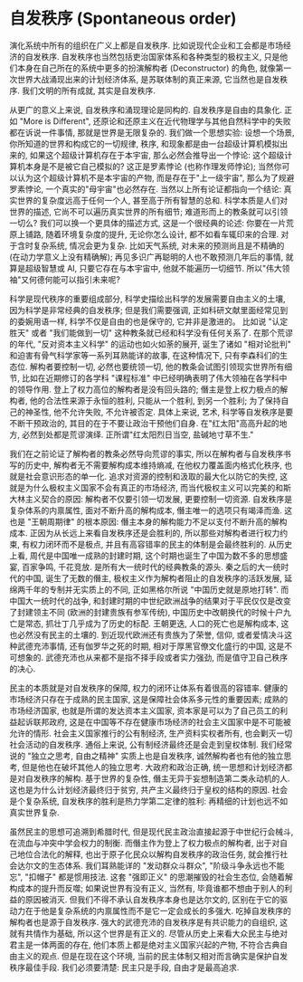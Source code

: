 # 自发秩序 (Spontaneous order)

演化系统中所有的组织在广义上都是自发秩序. 比如说现代企业和工会都是市场经济的自发秩序.
自发秩序也当然包括吏治国家体系和各种类型的极权主义,
只是他们本身在自己所在的系统中更多的扮演解构者 (Deconstructor) 的角色,
就像第一次世界大战涌现出来的计划经济体系, 是苏联体制的真正来源, 它当然也是自发秩序.
我们文明的所有成就, 其实是自发秩序.

从更广的意义上来说, 自发秩序和涌现理论是同构的. 自发秩序是自由的具象化.
正如 "More is Different", 还原论和还原主义在近代物理学与其他自然科学中的失败都在诉说一件事情,
那就是世界是无限复杂的. 我们做一个思想实验:
设想一个场景, 你所知道的世界和构成它的一切规律, 秩序,
和现象都是由一台超级计算机模拟出来的, 如果这个超级计算机存在于本宇宙,
那么必然会推导出一个悖论: 这个超级计算机本身是不是被它自己模拟的?
这正是罗素悖论 (也称作理发师悖论); 当然你可以认为这个超级计算机不是本宇宙的产物,
而是存在于"上一级宇宙", 那么为了规避罗素悖论, 一个真实的"母宇宙"也必然存在.
当然以上所有论证都指向一个结论: 真实世界的复杂度远高于任何一个人, 甚至高于所有智慧的总和.
科学本质是人们对世界的描述, 它尚不可以遍历真实世界的所有细节; 难道形而上的教条就可以引领一切么?
我们可以换一个更具体的描述方式, 这是一个很经典的论述: 你要在一片荒原上铺路,
随着环境复杂度的提升, 无论你怎么设计, 都不如看车辄印来的合理. 对于含时复杂系统,
情况会更为复杂. 比如天气系统, 对未来的预测尚且是不精确的 (在动力学意义上没有精确解);
再见多识广再聪明的人也不敢预测几年后的事情, 就算是超级智慧或 AI, 只要它存在与本宇宙中,
他就不能遍历一切细节. 所以"伟大领袖"又何德何能可以指引未来呢?

科学是现代秩序的重要组成部分, 科学史描绘出科学的发展需要自由主义的土壤,
因为科学是非常经典的自发秩序; 但是我们需要强调, 正如科研文献里面经常见到的委婉用语一样,
科学不仅是自由的也是保守的, 它并非是激进的。 比如说 "认定胜天" 或者 "我们能做到一切" 这种教条就已经和科学没有任何关系了.
在那个荒谬的年代, "反对资本主义科学" 的运动也如火如荼的展开,
诞生了诸如 "相对论批判" 和迫害有骨气科学家等一系列耳熟能详的故事, 在这种情况下,
只有李森科们的生态位. 解构者要控制一切, 必然也要统领一切, 他的教条会试图引领现实世界所有细节,
比如在近期修订的各学科 "课程标准" 中已经明确表明了伟大领袖在各学科中的领导作用.
登上了权力高位的解构者是没有回头路的; 僭主是登上权力极点的解构者, 他的合法性来源于永恒的胜利,
只能从一个胜利, 到另一个胜利; 为了保持自己的神圣性, 他不允许失败, 不允许被否定. 具体上来说, 艺术,
科学等自发秩序是要不断干预政治的, 其目的在于不要让政治干预他们自身. 在"红太阳"高高升起的地方,
必然到处都是荒谬演绎. 正所谓"红太阳烈日当空, 盐碱地寸草不生."

我们在之前论证了解构者的教条必然导向荒谬的事实, 所以在解构者与自发秩序书写的历史中,
解构者无不需要解构成本维持熵减, 在他权力覆盖面内格式化秩序, 也就是社会意识形态的单一化.
追求对资源的控制和汲取的最大化以防它的失控, 这就是为什么极权主义国家不会有真正的市场经济,
而当代极权主义可以完美的和斯大林主义契合的原因: 解构者不仅要引领一切发展, 更要控制一切资源.
自发秩序是复杂体系的内禀属性, 面对不断升高的解构成本, 僭主唯一的选项只有竭泽而渔.
这也是 "王朝周期律" 的根本原因: 僭主本身的解构能力不足以支付不断升高的解构成本.
正因为从长远上来看自发秩序还是会胜利的, 所以那些对解构者进行权力约束, 有权力闭环而不是极点,
并且有高容错率的民主的体制是会最终胜利的. 从历史上看, 周代是中国唯一成熟的封建时期,
这个时期也诞生了中国为数不多的思想盛宴, 百家争鸣, 千花竞放. 是所有大一统时代的经典教条的源头.
秦之后的大一统时代的中国, 诞生了无数的僭主, 极权主义作为解构者阻止的自发秩序的活跃发展,
延绵两千年的专制并无实质上的不同, 正如黑格尔所说 "中国历史就是原地打转". 而中国大一统时代的战争,
和封建时期的中世纪欧洲战争的结果对于平民仅仅是改变了封建领主不同 (欧洲的封建贵族有参军传统),
中国历史中改朝换代的时候十户九亡是常态, 抓壮丁几乎成为了历史的标配. 王朝更迭, 人口的死亡也是解构成本,
这也必然没有民主的土壤的. 到近现代欧洲还有贵族为了荣誉, 信仰, 或者爱情决斗这种武德充沛事情,
还有伽罗华之死的时期, 相对于厚黑官僚文化盛行的中国, 这是不可想象的.
武德充沛也从来都不是指不择手段或者实力强劲, 而是值守卫自己秩序的决心.

民主的本质就是对自发秩序的保障, 权力的闭环让体系有着很高的容错率.
健康的市场经济只存在于成熟的民主国家, 这是保障社会体系多元性的重要因素;
成熟的市场经济国家, 也就是所谓的发达资本主义国家, 资本家是可以为了自己员工的利益起诉联邦政府,
这是在中国等不存在健康市场经济的社会主义国家中是不可能被允许的情形.
社会主义国家推行的公有制经济, 生产资料实权者所有, 也会剿灭一切社会活动的自发秩序.
通俗上来说, 公有制经济最终还是会走到皇权体制. 我们经常说的 "独立之思考, 自由之精神" 实质上也是自发秩序,
诚然解构者也有他的独立思考, 但是他也在破坏其他人的独立思考. 大政府和政治正确,
统一思想和计划经济都是对自发秩序的解构. 基于世界的复杂性, 僭主无异于妄想制造第二类永动机的人.
这也是为什么计划经济最终归于贫穷, 共产主义最终归于皇权的结构的原因.
社会是个复杂系统, 自发秩序的胜利是热力学第二定律的胜利: 再精细的计划也远不如真实世界复杂.

虽然民主的思想可追溯到希腊时代, 但是现代民主政治直接起源于中世纪行会械斗,
在流血与冲突中学会权力的制衡. 而僭主作为登上了权力极点的解构者,
出于对自己地位合法化的解释, 也出于原子化民众以解构自发秩序的政治任务,
就会推行社会达尔文的生态体系. 我们耳熟能详的 "发动群众斗群众", "阶级斗争永远也不能忘",
"扣帽子" 都是惯用技法. 这套 "强即正义" 的思潮摧毁的社会生态位, 会随着解构成本的提升而反噬;
如果说世界有没有正义, 当然有, 毕竟谁都不想由于别人的利益的原因被消灭.
但我们不得不承认自发秩序本身也是达尔文的, 区别在于它的驱动力在于他是复杂系统的内禀属性而不是它一定会成长的多强大.
吃掉自发秩序的解构者也是源于自发秩序. 强大的武德充沛的自发秩序是有共识能力的自组织,
这就有共情作为基础, 所以这个世界是有正义的. 尽管从历史上来看大众民主与绝对君主是一体两面的存在,
他们本质上都是绝对主义国家兴起的产物, 不符合古典自由主义的观点. 但是在现在这个环境,
当前的民主体制又相对而言确实是保护自发秩序最佳手段. 我们必须要清楚: 民主只是手段, 自由才是最高追求.
